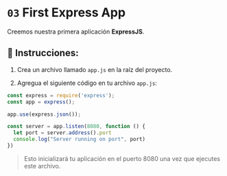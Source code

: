 # `03` First Express App

Creemos nuestra primera aplicación **ExpressJS**.

## 📝 Instrucciones:

1. Crea un archivo llamado `app.js` en la raíz del proyecto.

2. Agregua el siguiente código en tu archivo `app.js`:

```js
const express = require('express');
const app = express();

app.use(express.json());

const server = app.listen(8080, function () {
  let port = server.address().port
  console.log("Server running on port", port)
})
```

> Esto inicializará tu aplicación en el puerto 8080 una vez que ejecutes este archivo.

